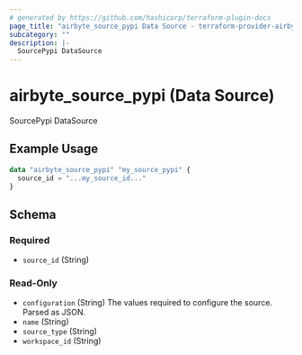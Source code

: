 ```yaml
---
# generated by https://github.com/hashicorp/terraform-plugin-docs
page_title: "airbyte_source_pypi Data Source - terraform-provider-airbyte"
subcategory: ""
description: |-
  SourcePypi DataSource
---
```


# airbyte_source_pypi (Data Source)

SourcePypi DataSource

## Example Usage

```terraform
data "airbyte_source_pypi" "my_source_pypi" {
  source_id = "...my_source_id..."
}
```

<!-- schema generated by tfplugindocs -->
## Schema

### Required

- `source_id` (String)

### Read-Only

- `configuration` (String) The values required to configure the source. Parsed as JSON.
- `name` (String)
- `source_type` (String)
- `workspace_id` (String)

